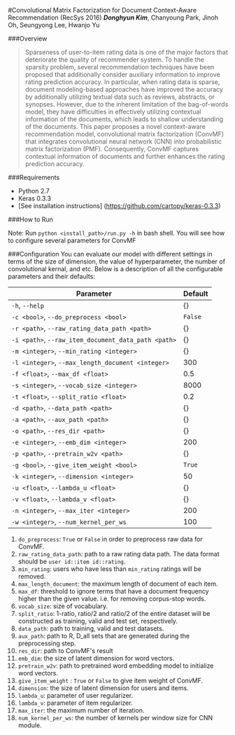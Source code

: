 #Convolutional Matrix Factorization for Document Context-Aware Recommendation (RecSys 2016)
_**Donghyun Kim**_, Chanyoung Park, Jinoh Oh, Seungyong Lee, Hwanjo Yu

###Overview
> Sparseness of user-to-item rating data is one of the major factors that deteriorate the quality of recommender system. To handle the sparsity problem, several recommendation techniques have been proposed that additionally consider auxiliary information to improve rating prediction accuracy. In particular, when rating data is sparse, document modeling-based approaches have improved the accuracy by additionally utilizing textual data such as reviews, abstracts, or synopses. However, due to the inherent limitation of the bag-of-words model, they have difficulties in effectively utilizing contextual information of the documents, which leads to shallow understanding of the documents. This paper proposes a novel context-aware recommendation model, convolutional matrix factorization (ConvMF) that integrates convolutional neural network (CNN) into probabilistic matrix factorization (PMF). Consequently, ConvMF captures contextual information of documents and further enhances the rating prediction accuracy.


###Requirements

- Python 2.7
- Keras 0.3.3
 - [See installation instructions] (https://github.com/cartopy/keras-0.3.3)

###How to Run

Note: Run `python <install_path>/run.py -h` in bash shell. You will see how to configure several parameters for ConvMF

###Configuration
You can evaluate our model with different settings in terms of the size of dimension, the value of hyperparameter, the number of convolutional kernal, and etc. Below is a description of all the configurable parameters and their defaults:

Parameter | Default
---       | ---
`-h`, `--help` | {}
`-c <bool>`, `--do_preprocess <bool>` | `False`
`-r <path>`, `--raw_rating_data_path <path>` | {}
`-i <path>`, `--raw_item_document_data_path <path>`| {}
`-m <integer>`, `--min_rating <integer>` | {}
`-l <integer>`, `--max_length_document <integer>` | 300
`-f <float>`, `--max_df <float>` | 0.5
`-s <integer>`, `--vocab_size <integer>` | 8000
`-t <float>`, `--split_ratio <float>` | 0.2
`-d <path>`, `--data_path <path>` | {}
`-a <path>`, `--aux_path <path>` | {}
`-o <path>`, `--res_dir <path>` | {}
`-e <integer>`, `--emb_dim <integer>` | 200
`-p <path>`, `--pretrain_w2v <path>` | {}
`-g <bool>`, `--give_item_weight <bool>` | `True`
`-k <integer>`, `--dimension <integer>` | 50
`-u <float>`, `--lambda_u <float>` | {}
`-v <float>`, `--lambda_v <float>` | {}
`-n <integer>`, `--max_iter <integer>` | 200
`-w <integer>`, `--num_kernel_per_ws` | 100

1. `do_preprocess`: `True` or `False` in order to preprocess raw data for ConvMF.
2. `raw_rating_data_path`: path to a raw rating data path. The data format should be `user id::item id::rating`.
3. `min_rating`: users who have less than `min_rating` ratings will be removed.
4. `max_length_document`: the maximum length of document of each item.
5. `max_df`: threshold to ignore terms that have a document frequency higher than the given value. i.e. for removing corpus-stop words.
6. `vocab_size`: size of vocabulary.
7. `split_ratio`: 1-ratio, ratio/2 and ratio/2 of the entire dataset will be constructed as training, valid and test set, respectively.
8. `data_path`: path to training, valid and test datasets.
9. `aux_path`: path to R, D_all sets that are generated during the preprocessing step.
10. `res_dir`: path to ConvMF's result
11. `emb_dim`: the size of latent dimension for word vectors.
12. `pretrain_w2v`: path to pretrained word embedding model to initialize word vectors.
13. `give_item_weight` : `True` or `False` to give item weight of ConvMF.
14. `dimension`: the size of latent dimension for users and items.
15. `lambda_u`: parameter of user regularizer.
16. `lambda_v`: parameter of item regularizer.
17. `max_iter`: the maximum number of iteration.
18. `num_kernel_per_ws`: the number of kernels per window size for CNN module.

